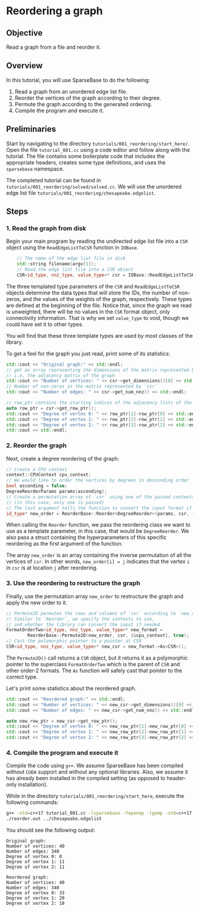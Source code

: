 # Reordering a graph

## Objective
Read a graph from a file and reorder it. 

## Overview

In this tutorial, you will use SparseBase to do the following:

1. Read a graph from an unordered edge list file.
2. Reorder the vertices of the graph according to their degree.
3. Permute the graph according to the generated ordering.
4. Compile the program and execute it.

## Preliminaries
Start by navigating to the directory `tutorials/001_reordering/start_here/`. Open the file `tutorial_001.cc` using a code editor and follow along with the tutorial. The file contains some boilerplate code that includes the appropriate headers, creates some type definitions, and uses the `sparsebase` namespace.

The completed tutorial can be found in `tutorials/001_reordering/solved/solved.cc`. We will use the unordered edge list file `tutorials/001_reordering/chesapeake.edgelist`. 

## Steps

### 1. Read the graph from disk
Begin your main program by reading the undirected edge list file into a `CSR` object using the `ReadEdgeListToCSR` function in `IOBase`. 

```c++
    // The name of the edge list file in disk
    std::string filename(argv[1]);
    // Read the edge list file into a CSR object
    CSR<id_type, nnz_type, value_type>* csr = IOBase::ReadEdgeListToCSR<id_type, nnz_type, value_type>(filename);
```

The three templated type parameters of the `CSR` and `ReadEdgeListToCSR` objects determine the data types that will store the IDs, the number of non-zeros, and the values of the weights of the graph, respectively. These types are defined at the beginning of the file. Notice that, since the graph we read is unweighted, there will be no values in the `CSR` format object, only connectivity information. That is why we set `value_type` to void, though we could have set it to other types.

You will find that these three template types are used by most classes of the library.

To get a feel for the graph you just read, print some of its statistics:

```c++
std::cout << "Original graph:" << std::endl; 
// get an array representing the dimensions of the matrix represented by `csr`, 
// i.e, the adjacency matrix of the graph
std::cout << "Number of vertices: " << csr->get_dimensions()[0] << std::endl;
// Number of non-zeros in the matrix represented by `csr`
std::cout << "Number of edges: " << csr->get_num_nnz() << std::endl;

// row_ptr contains the starting indices of the adjacency lists of the vertices in `csr`
auto row_ptr = csr->get_row_ptr();
std::cout << "Degree of vertex 0: " << row_ptr[1]-row_ptr[0] << std::endl;
std::cout << "Degree of vertex 1: " << row_ptr[2]-row_ptr[1] << std::endl;
std::cout << "Degree of vertex 2: " << row_ptr[3]-row_ptr[2] << std::endl;
std::cout << std::endl;
```

### 2. Reorder the graph
Next, create a degree reordering of the graph:
```c++
// Create a CPU context
context::CPUContext cpu_context;
// We would like to order the vertices by degrees in descending order
bool ascending = false;
DegreeReorderParams params(ascending);
// Create a permutation array of `csr` using one of the passed contexts 
// (in this case, only one is passed)
// The last argument tells the function to convert the input format if needed
id_type* new_order = ReorderBase::Reorder<DegreeReorder>(params, csr, {&cpu_context}, true);
```

When calling the `Reorder` function, we pass the reordering class we want to use as a template parameter, in this case, that would be `DegreeReorder`. We also pass a struct containing the hyperparameters of this specific reordering as the first argument of the function.

The array `new_order` is an array containing the inverse permutation of all the vertices of `csr`. In other words, `new_order[i] = j` indicates that the vertex `i` in `csr` is at location `j` after reordering.

### 3. Use the reordering to restructure the graph
Finally, use the permutation array `new_order` to restructure the graph and apply the new order to it.

```c++
// Permute2D permutes the rows and columns of `csr` according to `new_order`
// Similar to `Reorder`, we specify the contexts to use, 
// and whether the library can convert the input if needed
FormatOrderTwo<id_type, nnz_type, value_type>* new_format = 
        ReorderBase::Permute2D(new_order, csr, {&cpu_context}, true);
// Cast the polymorphic pointer to a pointer at CSR
CSR<id_type, nnz_type, value_type>* new_csr = new_format->As<CSR>();
```

The `Permute2D()` call returns a `CSR` object, but it returns it as a polymorphic pointer to the superclass `FormatOrderTwo` which is the parent of `CSR` and other order-2 formats. The `As` function will safely cast that pointer to the correct type.

Let's print some statistics about the reordered graph.

```c++
std::cout << "Reordered graph:" << std::endl; 
std::cout << "Number of vertices: " << new_csr->get_dimensions()[0] << std::endl;
std::cout << "Number of edges: " << new_csr->get_num_nnz() << std::endl;

auto new_row_ptr = new_csr->get_row_ptr();
std::cout << "Degree of vertex 0: " << new_row_ptr[1]-new_row_ptr[0] << std::endl;
std::cout << "Degree of vertex 1: " << new_row_ptr[2]-new_row_ptr[1] << std::endl;
std::cout << "Degree of vertex 2: " << new_row_ptr[3]-new_row_ptr[2] << std::endl;
```

### 4. Compile the program and execute it
Compile the code using `g++`. We assume SparseBase has been compiled without `CUDA` support and without any optional libraries. Also, we assume it has already been installed in the compiled setting (as opposed to header-only installation).

While in the directory `tutorials/001_reordering/start_here`, execute the following commands:
```bash
g++ -std=c++17 tutorial_001.cc -lsparsebase -fopenmp -lgomp -std=c++17 -o reorder.out
./reorder.out ../chesapeake.edgelist
```

You should see the following output:

```
Original graph:
Number of vertices: 40
Number of edges: 340
Degree of vertex 0: 0
Degree of vertex 1: 11
Degree of vertex 2: 11

Reordered graph:
Number of vertices: 40
Number of edges: 340
Degree of vertex 0: 33
Degree of vertex 1: 29
Degree of vertex 2: 18
```